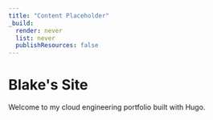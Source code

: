 ```yaml
---
title: "Content Placeholder"
_build:
  render: never
  list: never
  publishResources: false
---
```


# Blake's Site

Welcome to my cloud engineering portfolio built with Hugo.
